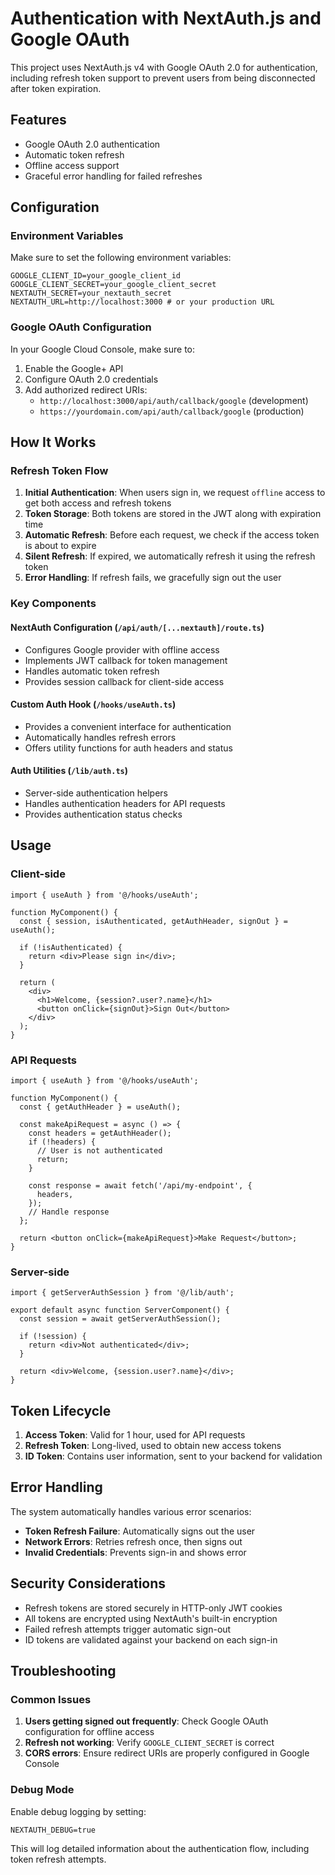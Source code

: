 # Authentication with NextAuth.js and Google OAuth

This project uses NextAuth.js v4 with Google OAuth 2.0 for authentication, including refresh token support to prevent users from being disconnected after token expiration.

## Features

- Google OAuth 2.0 authentication
- Automatic token refresh
- Offline access support
- Graceful error handling for failed refreshes

## Configuration

### Environment Variables

Make sure to set the following environment variables:

```env
GOOGLE_CLIENT_ID=your_google_client_id
GOOGLE_CLIENT_SECRET=your_google_client_secret
NEXTAUTH_SECRET=your_nextauth_secret
NEXTAUTH_URL=http://localhost:3000 # or your production URL
```

### Google OAuth Configuration

In your Google Cloud Console, make sure to:

1. Enable the Google+ API
2. Configure OAuth 2.0 credentials
3. Add authorized redirect URIs:
   - `http://localhost:3000/api/auth/callback/google` (development)
   - `https://yourdomain.com/api/auth/callback/google` (production)

## How It Works

### Refresh Token Flow

1. **Initial Authentication**: When users sign in, we request `offline` access to get both access and refresh tokens
2. **Token Storage**: Both tokens are stored in the JWT along with expiration time
3. **Automatic Refresh**: Before each request, we check if the access token is about to expire
4. **Silent Refresh**: If expired, we automatically refresh it using the refresh token
5. **Error Handling**: If refresh fails, we gracefully sign out the user

### Key Components

#### NextAuth Configuration (`/api/auth/[...nextauth]/route.ts`)

- Configures Google provider with offline access
- Implements JWT callback for token management
- Handles automatic token refresh
- Provides session callback for client-side access

#### Custom Auth Hook (`/hooks/useAuth.ts`)

- Provides a convenient interface for authentication
- Automatically handles refresh errors
- Offers utility functions for auth headers and status

#### Auth Utilities (`/lib/auth.ts`)

- Server-side authentication helpers
- Handles authentication headers for API requests
- Provides authentication status checks

## Usage

### Client-side

```tsx
import { useAuth } from '@/hooks/useAuth';

function MyComponent() {
  const { session, isAuthenticated, getAuthHeader, signOut } = useAuth();

  if (!isAuthenticated) {
    return <div>Please sign in</div>;
  }

  return (
    <div>
      <h1>Welcome, {session?.user?.name}</h1>
      <button onClick={signOut}>Sign Out</button>
    </div>
  );
}
```

### API Requests

```tsx
import { useAuth } from '@/hooks/useAuth';

function MyComponent() {
  const { getAuthHeader } = useAuth();

  const makeApiRequest = async () => {
    const headers = getAuthHeader();
    if (!headers) {
      // User is not authenticated
      return;
    }

    const response = await fetch('/api/my-endpoint', {
      headers,
    });
    // Handle response
  };

  return <button onClick={makeApiRequest}>Make Request</button>;
}
```

### Server-side

```tsx
import { getServerAuthSession } from '@/lib/auth';

export default async function ServerComponent() {
  const session = await getServerAuthSession();
  
  if (!session) {
    return <div>Not authenticated</div>;
  }

  return <div>Welcome, {session.user?.name}</div>;
}
```

## Token Lifecycle

1. **Access Token**: Valid for 1 hour, used for API requests
2. **Refresh Token**: Long-lived, used to obtain new access tokens
3. **ID Token**: Contains user information, sent to your backend for validation

## Error Handling

The system automatically handles various error scenarios:

- **Token Refresh Failure**: Automatically signs out the user
- **Network Errors**: Retries refresh once, then signs out
- **Invalid Credentials**: Prevents sign-in and shows error

## Security Considerations

- Refresh tokens are stored securely in HTTP-only JWT cookies
- All tokens are encrypted using NextAuth's built-in encryption
- Failed refresh attempts trigger automatic sign-out
- ID tokens are validated against your backend on each sign-in

## Troubleshooting

### Common Issues

1. **Users getting signed out frequently**: Check Google OAuth configuration for offline access
2. **Refresh not working**: Verify `GOOGLE_CLIENT_SECRET` is correct
3. **CORS errors**: Ensure redirect URIs are properly configured in Google Console

### Debug Mode

Enable debug logging by setting:

```env
NEXTAUTH_DEBUG=true
```

This will log detailed information about the authentication flow, including token refresh attempts. 